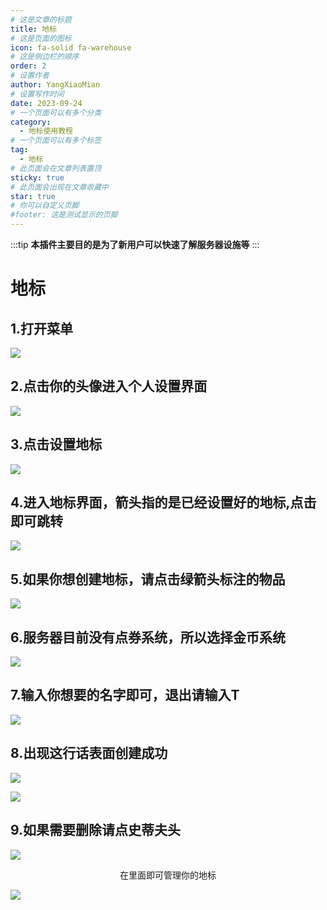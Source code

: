 ```yaml
---
# 这是文章的标题
title: 地标
# 这是页面的图标
icon: fa-solid fa-warehouse
# 这是侧边栏的顺序
order: 2
# 设置作者
author: YangXiaoMian
# 设置写作时间
date: 2023-09-24
# 一个页面可以有多个分类
category:
  - 地标使用教程
# 一个页面可以有多个标签
tag:
  - 地标
# 此页面会在文章列表置顶
sticky: true
# 此页面会出现在文章收藏中
star: true
# 你可以自定义页脚
#footer: 这是测试显示的页脚
---
```

:::tip
**本插件主要目的是为了新用户可以快速了解服务器设施等**
:::

# 地标

## **1.打开菜单**
![](https://m1.miaomc.cn/uploads/20230924_65102774d905b.png)

## **2.点击你的头像进入个人设置界面**
![](https://m1.miaomc.cn/uploads/20230924_65102867da824.png)

## **3.点击设置地标**
![](https://m1.miaomc.cn/uploads/20230924_6510288a518fd.png)

## **4.进入地标界面，箭头指的是已经设置好的地标,点击即可跳转**
![](https://m1.miaomc.cn/uploads/20230924_651028d0b07f5.png)

## **5.如果你想创建地标，请点击绿箭头标注的物品**
![](https://m1.miaomc.cn/uploads/20230924_6510296048934.png)

## **6.服务器目前没有点券系统，所以选择金币系统**
![](https://m1.miaomc.cn/uploads/20230924_65102993a521f.png)

## **7.输入你想要的名字即可，退出请输入T**
![](https://m1.miaomc.cn/uploads/20230924_651029bd028ae.png)

## **8.出现这行话表面创建成功**
![](https://m1.miaomc.cn/uploads/20230924_65102a02c93ff.png)

![](https://m1.miaomc.cn/uploads/20230924_65102a2eddda4.png)

## **9.如果需要删除请点史蒂夫头**
![](https://m1.miaomc.cn/uploads/20230924_65102a664214e.png)

<center><p>在里面即可管理你的地标</p></center>

![](https://m1.miaomc.cn/uploads/20230924_65102a8162617.png)